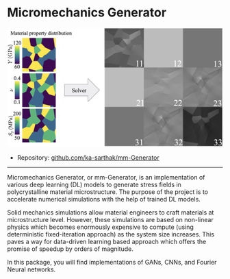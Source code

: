 # Micromechanics Generator

![mmgan](../assets/showcase/mm-generator.png)

- Repository: [github.com/ka-sarthak/mm-Generator](https://github.com/ka-sarthak/mm-Generator)

---

Micromechanics Generator, or mm-Generator, is an implementation of various deep learning (DL) models to generate stress fields in polycrystalline material microstructure. The purpose of the project is to accelerate numerical simulations with the help of trained DL models.

Solid mechanics simulations allow material engineers to craft materials at microstructure level. However, these simulations are based on non-linear physics which becomes enormously expensive to compute (using deterministic fixed-iteration approach) as the system size increases. This paves a way for data-driven learning based approach which offers the promise of speedup by orders of magnitude.

In this package, you will find implementations of GANs, CNNs, and Fourier Neural networks.
